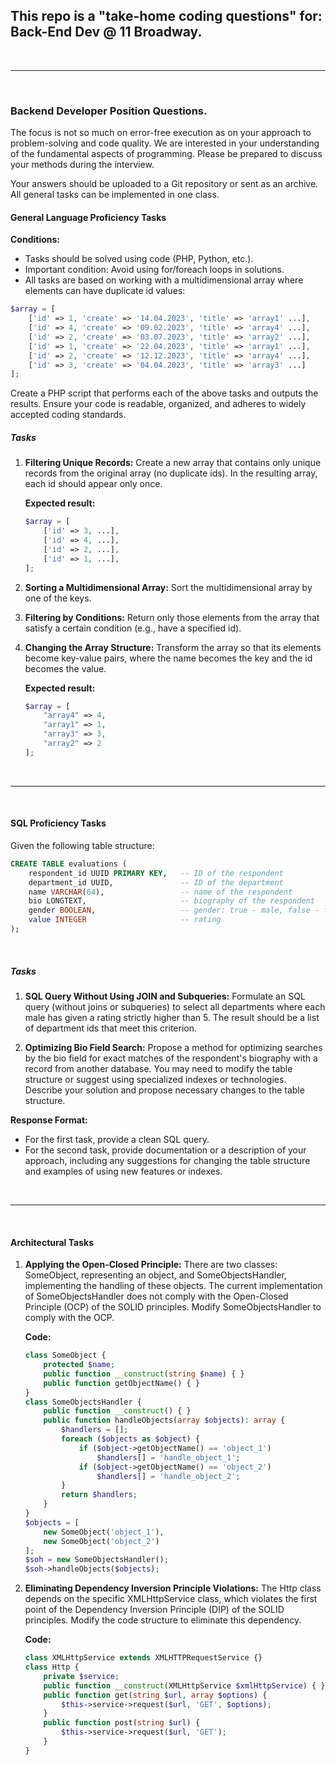 ## This repo is a "take-home coding questions" for: Back-End Dev @ 11 Broadway.

<br>

---

<br>

### Backend Developer Position Questions.

The focus is not so much on error-free execution as on your approach to problem-solving and code quality. We are interested in your understanding of the fundamental aspects of programming. Please be prepared to discuss your methods during the interview.

Your answers should be uploaded to a Git repository or sent as an archive. All general tasks can be implemented in one class.
<br>

#### General Language Proficiency Tasks

**Conditions:**
- Tasks should be solved using code (PHP, Python, etc.).
- Important condition: Avoid using for/foreach loops in solutions.
- All tasks are based on working with a multidimensional array where elements can have duplicate id values:

```php
$array = [
    ['id' => 1, 'create' => '14.04.2023', 'title' => 'array1' ...],
    ['id' => 4, 'create' => '09.02.2023', 'title' => 'array4' ...],
    ['id' => 2, 'create' => '03.07.2023', 'title' => 'array2' ...],
    ['id' => 1, 'create' => '22.04.2023', 'title' => 'array1' ...],
    ['id' => 2, 'create' => '12.12.2023', 'title' => 'array4' ...],
    ['id' => 3, 'create' => '04.04.2023', 'title' => 'array3' ...]
];
```


Create a PHP script that performs each of the above tasks and outputs the results. Ensure your code is readable, organized, and adheres to widely accepted coding standards.
<br>

##### Tasks

1. **Filtering Unique Records:**
   Create a new array that contains only unique records from the original array (no duplicate ids). In the resulting array, each id should appear only once.

   **Expected result:**
   ```php
   $array = [
       ['id' => 3, ...],
       ['id' => 4, ...],
       ['id' => 2, ...],
       ['id' => 1, ...],
   ];
   ```

2. **Sorting a Multidimensional Array:**
   Sort the multidimensional array by one of the keys.

3. **Filtering by Conditions:**
   Return only those elements from the array that satisfy a certain condition (e.g., have a specified id).

4. **Changing the Array Structure:**
   Transform the array so that its elements become key-value pairs, where the name becomes the key and the id becomes the value.
   <br>

   **Expected result:**
   ```php
   $array = [
       "array4" => 4,
       "array1" => 1,
       "array3" => 3,
       "array2" => 2
   ];
   ```
<br>

---

<br>

#### SQL Proficiency Tasks

Given the following table structure:

```sql
CREATE TABLE evaluations (
    respondent_id UUID PRIMARY KEY,   -- ID of the respondent
    department_id UUID,               -- ID of the department
    name VARCHAR(64),                 -- name of the respondent
    bio LONGTEXT,                     -- biography of the respondent
    gender BOOLEAN,                   -- gender: true - male, false - female
    value INTEGER                     -- rating
);
```

<br>

##### Tasks

1. **SQL Query Without Using JOIN and Subqueries:**
   Formulate an SQL query (without joins or subqueries) to select all departments where each male has given a rating strictly higher than 5. The result should be a list of department ids that meet this criterion.

2. **Optimizing Bio Field Search:**
   Propose a method for optimizing searches by the bio field for exact matches of the respondent's biography with a record from another database. You may need to modify the table structure or suggest using specialized indexes or technologies. Describe your solution and propose necessary changes to the table structure.

**Response Format:**
- For the first task, provide a clean SQL query.
- For the second task, provide documentation or a description of your approach, including any suggestions for changing the table structure and examples of using new features or indexes.

<br>

---

<br>

#### Architectural Tasks


1. **Applying the Open-Closed Principle:**
   There are two classes: SomeObject, representing an object, and SomeObjectsHandler, implementing the handling of these objects. The current implementation of SomeObjectsHandler does not comply with the Open-Closed Principle (OCP) of the SOLID principles. Modify SomeObjectsHandler to comply with the OCP.
   <br>

   **Code:**
   ```php
   class SomeObject {
       protected $name;
       public function __construct(string $name) { }
       public function getObjectName() { }
   }
   class SomeObjectsHandler {
       public function __construct() { }
       public function handleObjects(array $objects): array {
           $handlers = [];
           foreach ($objects as $object) {
               if ($object->getObjectName() == 'object_1')
                   $handlers[] = 'handle_object_1';
               if ($object->getObjectName() == 'object_2')
                   $handlers[] = 'handle_object_2';
           }
           return $handlers;
       }
   }
   $objects = [
       new SomeObject('object_1'),
       new SomeObject('object_2')
   ];
   $soh = new SomeObjectsHandler();
   $soh->handleObjects($objects);
   ```

2. **Eliminating Dependency Inversion Principle Violations:**
   The Http class depends on the specific XMLHttpService class, which violates the first point of the Dependency Inversion Principle (DIP) of the SOLID principles. Modify the code structure to eliminate this dependency.
   <br />

   **Code:**
   ```php
   class XMLHttpService extends XMLHTTPRequestService {}
   class Http {
       private $service;
       public function __construct(XMLHttpService $xmlHttpService) { }
       public function get(string $url, array $options) {
           $this->service->request($url, 'GET', $options);
       }
       public function post(string $url) {
           $this->service->request($url, 'GET');
       }
   }
   ```